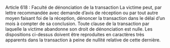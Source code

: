 Article 618 : Faculté de dénonciation de la transaction
La victime peut, par lettre recommandée avec demande d’avis de réception ou par tout autre moyen faisant foi de la réception, dénoncer la transaction dans le délai d’un mois à compter de sa conclusion.
Toute clause de la transaction par laquelle la victime abandonne son droit de dénonciation est nulle.
Les dispositions ci-dessus doivent être reproduites en caractères très apparents dans la transaction à peine de nullité relative de cette dernière.